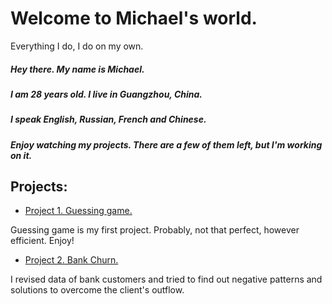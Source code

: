 # Welcome to Michael's world.
Everything I do, I do on my own.

##### Hey there. My name is Michael.
##### I am 28 years old. I live in Guangzhou, China.
##### I speak English, Russian, French and Chinese.
##### Enjoy watching my projects. There are a few of them left, but I'm working on it.

## Projects:

* [Project 1. Guessing game.](https://github.com/micaelofficial/michaels_mind/blob/main/final_task/game.ipynb)

Guessing game is my first project. Probably, not that perfect, however efficient.
Enjoy!

* [Project 2. Bank Churn.](https://github.com/micaelofficial/michaels_mind/blob/main/PY-13_Final/data.ipynb)

I revised data of bank customers and tried to find out negative patterns and solutions to overcome the client's outflow.